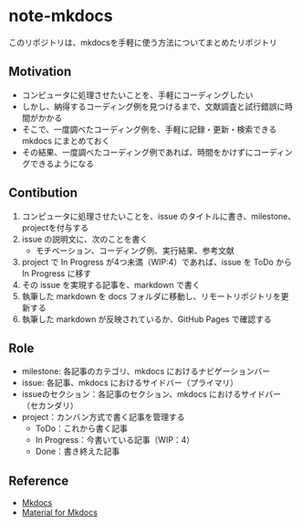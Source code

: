 # note-mkdocs

このリポジトリは、mkdocsを手軽に使う方法についてまとめたリポジトリ

## Motivation

- コンピュータに処理させたいことを、手軽にコーディングしたい
- しかし、納得するコーディング例を見つけるまで、文献調査と試行錯誤に時間がかかる
- そこで、一度調べたコーディング例を、手軽に記録・更新・検索できる mkdocs にまとめておく
- その結果、一度調べたコーディング例であれば、時間をかけずにコーディングできるようになる

## Contibution

1. コンピュータに処理させたいことを、issue のタイトルに書き、milestone、projectを付与する
2. issue の説明文に、次のことを書く
   - モチベーション、コーディング例、実行結果、参考文献
3. project で In Progress が4つ未満（WIP:4）であれば、issue を ToDo から In Progress に移す
4. その issue を実現する記事を、markdown で書く
5. 執筆した markdown を docs フォルダに移動し、リモートリポジトリを更新する
6. 執筆した markdown が反映されているか、GitHub Pages で確認する

## Role

- milestone: 各記事のカテゴリ、mkdocs におけるナビゲーションバー
- issue: 各記事、mkdocs におけるサイドバー（プライマリ）
- issueのセクション：各記事のセクション、mkdocs におけるサイドバー（セカンダリ）
- project：カンバン方式で書く記事を管理する
   - ToDo：これから書く記事
   - In Progress：今書いている記事（WIP：4）
   - Done：書き終えた記事

## Reference

- [Mkdocs](https://www.mkdocs.org/)
- [Material for Mkdocs](https://squidfunk.github.io/mkdocs-material/)
